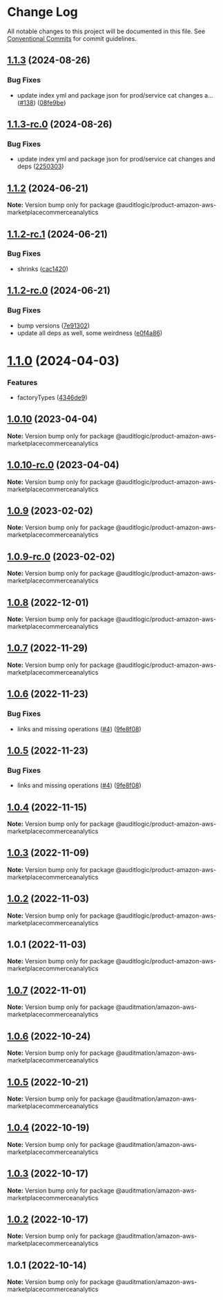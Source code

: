 # Change Log

All notable changes to this project will be documented in this file.
See [Conventional Commits](https://conventionalcommits.org) for commit guidelines.

## [1.1.3](https://github.com/auditlogic/product/compare/@auditlogic/product-amazon-aws-marketplacecommerceanalytics@1.1.2...@auditlogic/product-amazon-aws-marketplacecommerceanalytics@1.1.3) (2024-08-26)


### Bug Fixes

* update index yml and package json for prod/service cat changes a… ([#138](https://github.com/auditlogic/product/issues/138)) ([08fe9be](https://github.com/auditlogic/product/commit/08fe9beb1c8457462a19bc69caa02e6212d97e1a))





## [1.1.3-rc.0](https://github.com/auditlogic/product/compare/@auditlogic/product-amazon-aws-marketplacecommerceanalytics@1.1.2...@auditlogic/product-amazon-aws-marketplacecommerceanalytics@1.1.3-rc.0) (2024-08-26)


### Bug Fixes

* update index yml and package json for prod/service cat changes and deps ([2250303](https://github.com/auditlogic/product/commit/225030363a363608240135b7ebed386b28f01e4b))





## [1.1.2](https://github.com/auditlogic/product/compare/@auditlogic/product-amazon-aws-marketplacecommerceanalytics@1.1.2-rc.1...@auditlogic/product-amazon-aws-marketplacecommerceanalytics@1.1.2) (2024-06-21)

**Note:** Version bump only for package @auditlogic/product-amazon-aws-marketplacecommerceanalytics





## [1.1.2-rc.1](https://github.com/auditlogic/product/compare/@auditlogic/product-amazon-aws-marketplacecommerceanalytics@1.1.2-rc.0...@auditlogic/product-amazon-aws-marketplacecommerceanalytics@1.1.2-rc.1) (2024-06-21)


### Bug Fixes

* shrinks ([cac1420](https://github.com/auditlogic/product/commit/cac14200fefcd8183ab69fe89a47bd3f70f563e9))





## [1.1.2-rc.0](https://github.com/auditlogic/product/compare/@auditlogic/product-amazon-aws-marketplacecommerceanalytics@1.1.0...@auditlogic/product-amazon-aws-marketplacecommerceanalytics@1.1.2-rc.0) (2024-06-21)


### Bug Fixes

* bump versions ([7e91302](https://github.com/auditlogic/product/commit/7e913023b8b312150ed7762c32fbbe616be71de5))
* update all deps as well, some weirdness ([e0f4a86](https://github.com/auditlogic/product/commit/e0f4a864714e2d3de6bbf3da014d5312fe53be2f))





# [1.1.0](https://github.com/auditlogic/product/compare/@auditlogic/product-amazon-aws-marketplacecommerceanalytics@1.0.10...@auditlogic/product-amazon-aws-marketplacecommerceanalytics@1.1.0) (2024-04-03)


### Features

* factoryTypes ([4346de9](https://github.com/auditlogic/product/commit/4346de92693aee892fccf725338ffc7b80ab182b))





## [1.0.10](https://github.com/auditlogic/product/compare/@auditlogic/product-amazon-aws-marketplacecommerceanalytics@1.0.9...@auditlogic/product-amazon-aws-marketplacecommerceanalytics@1.0.10) (2023-04-04)

**Note:** Version bump only for package @auditlogic/product-amazon-aws-marketplacecommerceanalytics





## [1.0.10-rc.0](https://github.com/auditlogic/product/compare/@auditlogic/product-amazon-aws-marketplacecommerceanalytics@1.0.9...@auditlogic/product-amazon-aws-marketplacecommerceanalytics@1.0.10-rc.0) (2023-04-04)

**Note:** Version bump only for package @auditlogic/product-amazon-aws-marketplacecommerceanalytics





## [1.0.9](https://github.com/auditlogic/product/compare/@auditlogic/product-amazon-aws-marketplacecommerceanalytics@1.0.8...@auditlogic/product-amazon-aws-marketplacecommerceanalytics@1.0.9) (2023-02-02)

**Note:** Version bump only for package @auditlogic/product-amazon-aws-marketplacecommerceanalytics





## [1.0.9-rc.0](https://github.com/auditlogic/product/compare/@auditlogic/product-amazon-aws-marketplacecommerceanalytics@1.0.8...@auditlogic/product-amazon-aws-marketplacecommerceanalytics@1.0.9-rc.0) (2023-02-02)

**Note:** Version bump only for package @auditlogic/product-amazon-aws-marketplacecommerceanalytics





## [1.0.8](https://github.com/auditlogic/product/compare/@auditlogic/product-amazon-aws-marketplacecommerceanalytics@1.0.7...@auditlogic/product-amazon-aws-marketplacecommerceanalytics@1.0.8) (2022-12-01)

**Note:** Version bump only for package @auditlogic/product-amazon-aws-marketplacecommerceanalytics





## [1.0.7](https://github.com/auditlogic/product/compare/@auditlogic/product-amazon-aws-marketplacecommerceanalytics@1.0.6...@auditlogic/product-amazon-aws-marketplacecommerceanalytics@1.0.7) (2022-11-29)

**Note:** Version bump only for package @auditlogic/product-amazon-aws-marketplacecommerceanalytics





## [1.0.6](https://github.com/auditlogic/product/compare/@auditlogic/product-amazon-aws-marketplacecommerceanalytics@1.0.4...@auditlogic/product-amazon-aws-marketplacecommerceanalytics@1.0.6) (2022-11-23)


### Bug Fixes

* links and missing operations ([#4](https://github.com/auditlogic/product/issues/4)) ([9fe8f08](https://github.com/auditlogic/product/commit/9fe8f08fe7c57fdb79f991ac35bd6ac2e7dcad38))





## [1.0.5](https://github.com/auditlogic/product/compare/@auditlogic/product-amazon-aws-marketplacecommerceanalytics@1.0.4...@auditlogic/product-amazon-aws-marketplacecommerceanalytics@1.0.5) (2022-11-23)


### Bug Fixes

* links and missing operations ([#4](https://github.com/auditlogic/product/issues/4)) ([9fe8f08](https://github.com/auditlogic/product/commit/9fe8f08fe7c57fdb79f991ac35bd6ac2e7dcad38))





## [1.0.4](https://github.com/auditlogic/product/compare/@auditlogic/product-amazon-aws-marketplacecommerceanalytics@1.0.3...@auditlogic/product-amazon-aws-marketplacecommerceanalytics@1.0.4) (2022-11-15)

**Note:** Version bump only for package @auditlogic/product-amazon-aws-marketplacecommerceanalytics





## [1.0.3](https://github.com/auditlogic/product/compare/@auditlogic/product-amazon-aws-marketplacecommerceanalytics@1.0.2...@auditlogic/product-amazon-aws-marketplacecommerceanalytics@1.0.3) (2022-11-09)

**Note:** Version bump only for package @auditlogic/product-amazon-aws-marketplacecommerceanalytics





## [1.0.2](https://github.com/auditlogic/product/compare/@auditlogic/product-amazon-aws-marketplacecommerceanalytics@1.0.1...@auditlogic/product-amazon-aws-marketplacecommerceanalytics@1.0.2) (2022-11-03)

**Note:** Version bump only for package @auditlogic/product-amazon-aws-marketplacecommerceanalytics





## 1.0.1 (2022-11-03)

**Note:** Version bump only for package @auditlogic/product-amazon-aws-marketplacecommerceanalytics





## [1.0.7](https://github.com/auditmation/store-content/compare/@auditmation/amazon-aws-marketplacecommerceanalytics@1.0.6...@auditmation/amazon-aws-marketplacecommerceanalytics@1.0.7) (2022-11-01)

**Note:** Version bump only for package @auditmation/amazon-aws-marketplacecommerceanalytics





## [1.0.6](https://github.com/auditmation/store-content/compare/@auditmation/amazon-aws-marketplacecommerceanalytics@1.0.5...@auditmation/amazon-aws-marketplacecommerceanalytics@1.0.6) (2022-10-24)

**Note:** Version bump only for package @auditmation/amazon-aws-marketplacecommerceanalytics





## [1.0.5](https://github.com/auditmation/store-content/compare/@auditmation/amazon-aws-marketplacecommerceanalytics@1.0.4...@auditmation/amazon-aws-marketplacecommerceanalytics@1.0.5) (2022-10-21)

**Note:** Version bump only for package @auditmation/amazon-aws-marketplacecommerceanalytics





## [1.0.4](https://github.com/auditmation/store-content/compare/@auditmation/amazon-aws-marketplacecommerceanalytics@1.0.3...@auditmation/amazon-aws-marketplacecommerceanalytics@1.0.4) (2022-10-19)

**Note:** Version bump only for package @auditmation/amazon-aws-marketplacecommerceanalytics





## [1.0.3](https://github.com/auditmation/store-content/compare/@auditmation/amazon-aws-marketplacecommerceanalytics@1.0.2...@auditmation/amazon-aws-marketplacecommerceanalytics@1.0.3) (2022-10-17)

**Note:** Version bump only for package @auditmation/amazon-aws-marketplacecommerceanalytics





## [1.0.2](https://github.com/auditmation/store-content/compare/@auditmation/amazon-aws-marketplacecommerceanalytics@1.0.1...@auditmation/amazon-aws-marketplacecommerceanalytics@1.0.2) (2022-10-17)

**Note:** Version bump only for package @auditmation/amazon-aws-marketplacecommerceanalytics





## 1.0.1 (2022-10-14)

**Note:** Version bump only for package @auditmation/amazon-aws-marketplacecommerceanalytics
